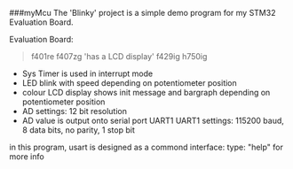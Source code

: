 ###myMcu
The 'Blinky' project is a simple demo program for my STM32 Evaluation Board.

Evaluation Board:
>f401re 
>f407zg 'has a LCD display'
>f429ig 
>h750ig 

- Sys Timer is used in interrupt mode
- LED blink with speed depending on potentiometer position
- colour LCD display shows init message and bargraph depending on potentiometer position
- AD settings: 12 bit resolution
- AD value is output onto serial port UART1 
  UART1 settings: 115200 baud, 8 data bits, no parity, 1 stop bit

in this program, usart is designed as a commond interface:
type: "help" for more info

